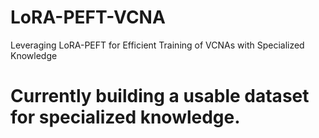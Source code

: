 # LoRA-PEFT-VCNA
 Leveraging LoRA-PEFT for Efficient Training of VCNAs with Specialized Knowledge


# Currently building a usable dataset for specialized knowledge.
